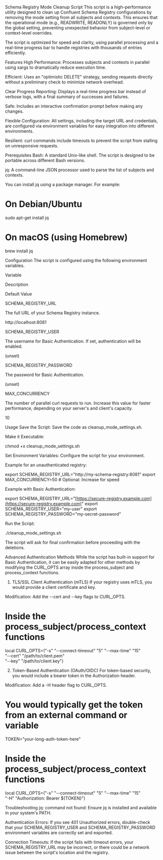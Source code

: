 Schema Registry Mode Cleanup Script
This script is a high-performance utility designed to clean up Confluent Schema Registry configurations by removing the mode setting from all subjects and contexts. This ensures that the operational mode (e.g., READWRITE, READONLY) is governed only by the global setting, preventing unexpected behavior from subject-level or context-level overrides.

The script is optimized for speed and clarity, using parallel processing and a real-time progress bar to handle registries with thousands of entries efficiently.

Features
High Performance: Processes subjects and contexts in parallel using xargs to dramatically reduce execution time.

Efficient: Uses an "optimistic DELETE" strategy, sending requests directly without a preliminary check to minimize network overhead.

Clear Progress Reporting: Displays a real-time progress bar instead of verbose logs, with a final summary of successes and failures.

Safe: Includes an interactive confirmation prompt before making any changes.

Flexible Configuration: All settings, including the target URL and credentials, are configured via environment variables for easy integration into different environments.

Resilient: curl commands include timeouts to prevent the script from stalling on unresponsive requests.

Prerequisites
Bash: A standard Unix-like shell. The script is designed to be portable across different Bash versions.

jq: A command-line JSON processor used to parse the list of subjects and contexts.

You can install jq using a package manager. For example:

# On Debian/Ubuntu
sudo apt-get install jq

# On macOS (using Homebrew)
brew install jq

Configuration
The script is configured using the following environment variables.

Variable

Description

Default Value

SCHEMA_REGISTRY_URL

The full URL of your Schema Registry instance.

http://localhost:8081

SCHEMA_REGISTRY_USER

The username for Basic Authentication. If set, authentication will be enabled.

(unset)

SCHEMA_REGISTRY_PASSWORD

The password for Basic Authentication.

(unset)

MAX_CONCURRENCY

The number of parallel curl requests to run. Increase this value for faster performance, depending on your server's and client's capacity.

10

Usage
Save the Script: Save the code as cleanup_mode_settings.sh.

Make it Executable:

chmod +x cleanup_mode_settings.sh

Set Environment Variables: Configure the script for your environment.

Example for an unauthenticated registry:

export SCHEMA_REGISTRY_URL="http://my-schema-registry:8081"
export MAX_CONCURRENCY=50 # Optional: Increase for speed

Example with Basic Authentication:

export SCHEMA_REGISTRY_URL="[https://secure-registry.example.com](https://secure-registry.example.com)"
export SCHEMA_REGISTRY_USER="my-user"
export SCHEMA_REGISTRY_PASSWORD="my-secret-password"

Run the Script:

./cleanup_mode_settings.sh

The script will ask for final confirmation before proceeding with the deletions.

Advanced Authentication Methods
While the script has built-in support for Basic Authentication, it can be easily adapted for other methods by modifying the CURL_OPTS array inside the process_subject and process_context functions.

1. TLS/SSL Client Authentication (mTLS)
If your registry uses mTLS, you would provide a client certificate and key.

Modification: Add the --cert and --key flags to CURL_OPTS.

# Inside the process_subject/process_context functions
local CURL_OPTS=("-s" "--connect-timeout" "5" "--max-time" "15" \
                 "--cert" "/path/to/client.pem" \
                 "--key" "/path/to/client.key")

2. Token-Based Authentication (OAuth/OIDC)
For token-based security, you would include a bearer token in the Authorization header.

Modification: Add a -H header flag to CURL_OPTS.

# You would typically get the token from an external command or variable
TOKEN="your-long-auth-token-here"

# Inside the process_subject/process_context functions
local CURL_OPTS=("-s" "--connect-timeout" "5" "--max-time" "15" \
                 "-H" "Authorization: Bearer ${TOKEN}")

Troubleshooting
jq: command not found: Ensure jq is installed and available in your system's PATH.

Authentication Errors: If you see 401 Unauthorized errors, double-check that your SCHEMA_REGISTRY_USER and SCHEMA_REGISTRY_PASSWORD environment variables are correctly set and exported.

Connection Timeouts: If the script fails with timeout errors, your SCHEMA_REGISTRY_URL may be incorrect, or there could be a network issue between the script's location and the registry.
